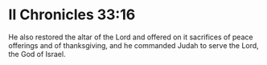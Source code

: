 # II Chronicles 33:16

He also restored the altar of the Lord and offered on it sacrifices of peace offerings and of thanksgiving, and he commanded Judah to serve the Lord, the God of Israel.
